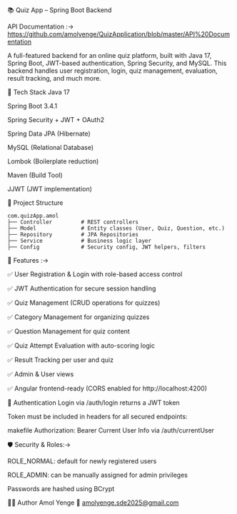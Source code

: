 📚 Quiz App – Spring Boot Backend


API Documentation :->  https://github.com/amolyenge/QuizApplication/blob/master/API%20Documentation

A full-featured backend for an online quiz platform, built with Java 17, Spring Boot, JWT-based authentication, Spring Security, and MySQL. This backend handles user registration, login, quiz management, evaluation, result tracking, and much more.

🚀 Tech Stack
Java 17

Spring Boot 3.4.1

Spring Security + JWT + OAuth2

Spring Data JPA (Hibernate)

MySQL (Relational Database)

Lombok (Boilerplate reduction)

Maven (Build Tool)

JJWT (JWT implementation)





📂 Project Structure

    com.quizApp.amol
    ├── Controller         # REST controllers
    ├── Model              # Entity classes (User, Quiz, Question, etc.)
    ├── Repository         # JPA Repositories
    ├── Service            # Business logic layer
    ├── Config             # Security config, JWT helpers, filters



    

🧪 Features :->

✅ User Registration & Login with role-based access control

✅ JWT Authentication for secure session handling

✅ Quiz Management (CRUD operations for quizzes)

✅ Category Management for organizing quizzes

✅ Question Management for quiz content

✅ Quiz Attempt Evaluation with auto-scoring logic

✅ Result Tracking per user and quiz

✅ Admin & User views

✅ Angular frontend-ready (CORS enabled for http://localhost:4200)





🔐 Authentication
Login via /auth/login returns a JWT token

Token must be included in headers for all secured endpoints:

makefile
Authorization: Bearer <your-token>
Current User Info via /auth/currentUser





🛡️ Security & Roles:->

ROLE_NORMAL: default for newly registered users

ROLE_ADMIN: can be manually assigned for admin privileges

Passwords are hashed using BCrypt





👨‍💻 Author
Amol Yenge
📧 amolyenge.sde2025@gmail.com

